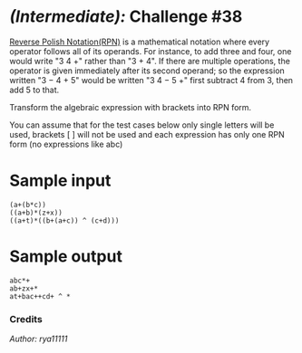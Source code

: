 # *(Intermediate):* Challenge #38 
[Reverse Polish Notation(RPN)](http://en.wikipedia.org/wiki/Reverse_Polish_notation) is a mathematical notation where every operator follows all of its operands. For instance, to add three and four, one would write "3 4 +" rather than "3 + 4". If there are multiple operations, the operator is given immediately after its second operand; so the expression written "3 − 4 + 5" would be written "3 4 − 5 +" first subtract 4 from 3, then add 5 to that.

Transform the algebraic expression with brackets into RPN form.

You can assume that for the test cases below only single letters will be used, brackets [ ] will not be used and each expression has only one RPN form (no expressions like abc)

# Sample input
```
(a+(b*c))
((a+b)*(z+x))
((a+t)*((b+(a+c)) ^ (c+d)))
```

# Sample output
```
abc*+
ab+zx+*
at+bac++cd+ ^ *
```

### Credits
*Author: rya11111*

